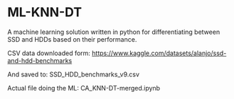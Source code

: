 # ML-KNN-DT

A machine learning solution written in python for differentiating between SSD and HDDs based on their performance.

CSV data downloaded form: https://www.kaggle.com/datasets/alanjo/ssd-and-hdd-benchmarks

And saved to: SSD_HDD_benchmarks_v9.csv

Actual file doing the ML: CA_KNN-DT-merged.ipynb
